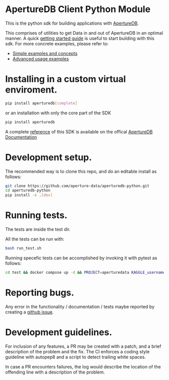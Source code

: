 # ApertureDB Client Python Module

This is the python sdk for building applications with [ApertureDB](https://docs.aperturedata.io/Introduction/WhatIsAperture).

This comprises of utilities to get Data in and out of ApertureDB in an optimal manner.
A quick [getting started guide](https://docs.aperturedata.io/HowToGuides/start/Setup) is useful to start building with this sdk.
For more concrete examples, please refer to:
* [Simple examples and concepts](https://docs.aperturedata.io/category/simple-usage-examples)
* [Advanced usage examples](https://docs.aperturedata.io/category/advanced-usage-examples)

# Installing in a custom virtual enviroment.
```bash
pip install aperturedb[complete]
```

or an installation with only the core part of the SDK
```bash
pip install aperturedb
```

A complete [reference](https://docs.aperturedata.io/category/aperturedb-python-sdk) of this SDK is available on the offical [ApertureDB Documentation](https://docs.aperturedata.io)


# Development setup.
The recommended way is to clone this repo, and do an editable install as follows:
```bash
git clone https://github.com/aperture-data/aperturedb-python.git
cd aperturedb-python
pip install -e .[dev]
```


# Running tests.
The tests are inside the test dir.

All the tests can be run with:

```bash
bash run_test.sh
```

Running specefic tests can be accomplished by invoking it with pytest as follows:

```bash
cd test && docker compose up -d && PROJECT=aperturedata KAGGLE_username=ci KAGGLE_key=dummy coverage run -m python -m pytest test_Session.py -v --log-cli-level=DEBUG
```

# Reporting bugs.
Any error in the functionality / documentation / tests maybe reported by creating a
[github issue](https://github.com/aperture-data/aperturedb-python/issues).

# Development guidelines.
For inclusion of any features, a PR may be created with a patch,
and a brief description of the problem and the fix.
The CI enforces a coding style guideline with autopep8 and
a script to detect trailing white spaces.

In case a PR encounters failures, the log would describe the location of
the offending line with a description of the problem.
